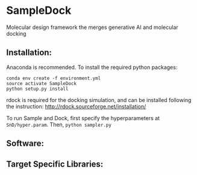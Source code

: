 # SampleDock
Molecular design framework the merges generative AI and molecular docking

## Installation:
Anaconda is recommended. To install the required python packages:
```
conda env create -f environment.yml
source activate SampleDock
python setup.py install
```
rdock is required for the docking simulation, and can be installed following the instruction: http://rdock.sourceforge.net/installation/

To run Sample and Dock, first specify the hyperparameters at `SnD/hyper.param`. Then, `python sampler.py`

## Software:

## Target Specific Libraries:


